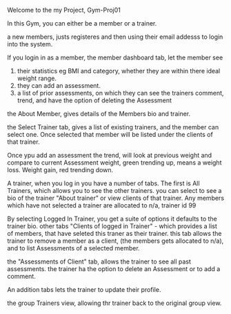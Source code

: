 Welcome to the my Project, Gym-Proj01

In this Gym, you can either be a member or a trainer.

a new members, justs registeres and then using their email addesss to login into the system.

If you login in as a  member, 
the member dashboard tab, let the member see 
1. their statistics eg BMI and category, whether they are within there ideal weight range.
2. they can add an assessment.
3. a list of prior assessments, on which they can see the trainers comment, trend, and have the option of deleting the Assessment

the About Member, gives details of the Members bio and trainer.

the Select Trainer tab, gives a list of existing trainers, and the member can select one. Once selected that member will be listed under the clients of that trainer.

Once ypu add an assessment the trend, will look at previous weight and compare to current Assessment weight, green trending up, means a weight loss. Weight gain, red trending down. 



A trainer, when you log in
you have a number of tabs.
The first is All Trainers, which allows you to see the other trainers.
you can select to see a bio of the trainer "About trainer"
or view clients of that trainer.
Any members which have not selected a trainer are allocated to n/a, trainer id 99

By selecting Logged In Trainer, you get a suite of options
it defaults to the trainer bio.
other tabs "Clients of logged in Trainer" - which provides a list of members, that have seleted this traner as their trainer. this tab allows the trainer to remove a member as a client, (the members gets allocated to n/a), and to list Assessments of a selected member.

the "Assessments of Client" tab, allows the trainer to see all past assessments. the trainer ha the option to delete an Assessment or to add a comment.

An addition tabs lets the trainer to update their profile.

the group Trainers view, allowing thr trainer back to the original group view.


